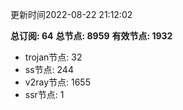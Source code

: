 更新时间2022-08-22 21:12:02

**总订阅: 64**
**总节点: 8959**
**有效节点: 1932**
- trojan节点: 32
- ss节点: 244
- v2ray节点: 1655
- ssr节点: 1

